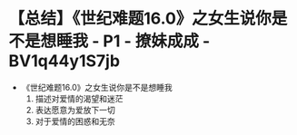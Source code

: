 # 【总结】《世纪难题16.0》之女生说你是不是想睡我 - P1 - 撩妹成成 - BV1q44y1S7jb

-   《世纪难题16.0》之女生说你是不是想睡我
    1.  描述对爱情的渴望和迷茫
    2.  表达愿意为爱放下一切
    3.  对于爱情的困惑和无奈